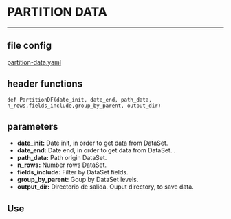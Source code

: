 # PARTITION DATA
---
## file config

[partition-data.yaml](../Config/partition-data.yaml)


## header functions

~~~
def PartitionDF(date_init, date_end, path_data, n_rows,fields_include,group_by_parent, output_dir)
~~~
## parameters

*   **date_init:** Date init, in order to get data from DataSet. 
*   **date_end:** Date end, in order to get data from DataSet. .
*   **path_data:** Path origin DataSet.
*   **n_rows:** Number rows DataSet.
*   **fields_include:** Filter by DataSet fields.
*   **group_by_parent:** Goup by DataSet levels.
*   **output_dir:** Directorio de salida. Ouput directory, to save data.

## Use




